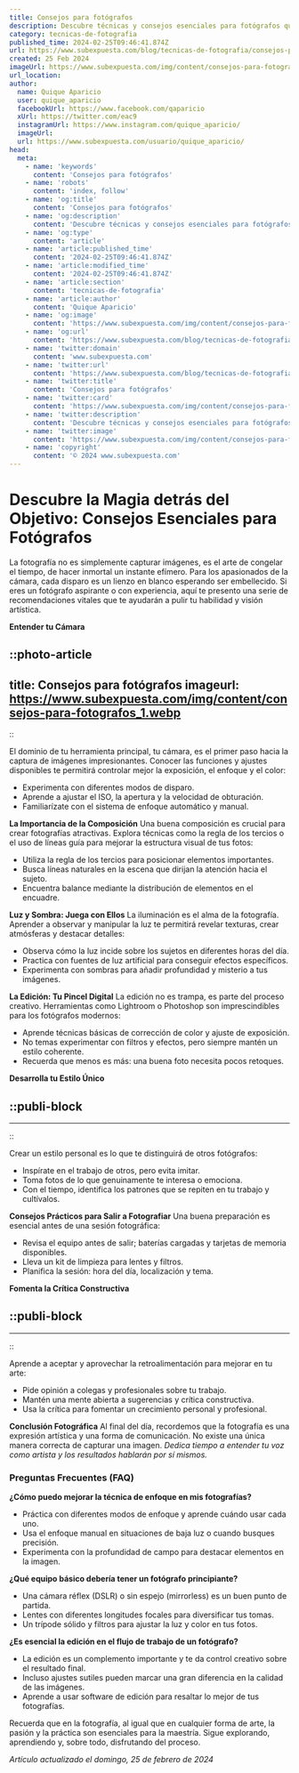 ```yaml
---
title: Consejos para fotógrafos
description: Descubre técnicas y consejos esenciales para fotógrafos que buscan mejorar su arte y capturar imágenes impactantes de manera profesional.
category: tecnicas-de-fotografia
published_time: 2024-02-25T09:46:41.874Z
url: https://www.subexpuesta.com/blog/tecnicas-de-fotografia/consejos-para-fotografos
created: 25 Feb 2024
imageUrl: https://www.subexpuesta.com/img/content/consejos-para-fotografos_1.webp
url_location:
author:
  name: Quique Aparicio
  user: quique_aparicio
  facebookUrl: https://www.facebook.com/qaparicio
  xUrl: https://twitter.com/eac9
  instagramUrl: https://www.instagram.com/quique_aparicio/
  imageUrl: 
  url: https://www.subexpuesta.com/usuario/quique_aparicio/
head:
  meta:
    - name: 'keywords'
      content: 'Consejos para fotógrafos'
    - name: 'robots'
      content: 'index, follow'
    - name: 'og:title'
      content: 'Consejos para fotógrafos'
    - name: 'og:description'
      content: 'Descubre técnicas y consejos esenciales para fotógrafos que buscan mejorar su arte y capturar imágenes impactantes de manera profesional.'
    - name: 'og:type'
      content: 'article'
    - name: 'article:published_time'
      content: '2024-02-25T09:46:41.874Z'
    - name: 'article:modified_time'
      content: '2024-02-25T09:46:41.874Z'
    - name: 'article:section'
      content: 'tecnicas-de-fotografia'
    - name: 'article:author'
      content: 'Quique Aparicio'
    - name: 'og:image'
      content: 'https://www.subexpuesta.com/img/content/consejos-para-fotografos_1.webp'
    - name: 'og:url'
      content: 'https://www.subexpuesta.com/blog/tecnicas-de-fotografia/consejos-para-fotografos'
    - name: 'twitter:domain'
      content: 'www.subexpuesta.com'
    - name: 'twitter:url'
      content: 'https://www.subexpuesta.com/blog/tecnicas-de-fotografia/consejos-para-fotografos'
    - name: 'twitter:title'
      content: 'Consejos para fotógrafos'
    - name: 'twitter:card'
      content: 'https://www.subexpuesta.com/img/content/consejos-para-fotografos_1.webp'
    - name: 'twitter:description'
      content: 'Descubre técnicas y consejos esenciales para fotógrafos que buscan mejorar su arte y capturar imágenes impactantes de manera profesional.'
    - name: 'twitter:image'
      content: 'https://www.subexpuesta.com/img/content/consejos-para-fotografos_1.webp'
    - name: 'copyright'
      content: '© 2024 www.subexpuesta.com'
---
```

# Descubre la Magia detrás del Objetivo: Consejos Esenciales para Fotógrafos

La fotografía no es simplemente capturar imágenes, es el arte de congelar el tiempo, de hacer inmortal un instante efímero. Para los apasionados de la cámara, cada disparo es un lienzo en blanco esperando ser embellecido. Si eres un fotógrafo aspirante o con experiencia, aquí te presento una serie de recomendaciones vitales que te ayudarán a pulir tu habilidad y visión artística. 

**Entender tu Cámara**

::photo-article
---
title: Consejos para fotógrafos
imageurl: https://www.subexpuesta.com/img/content/consejos-para-fotografos_1.webp
---
::


El dominio de tu herramienta principal, tu cámara, es el primer paso hacia la captura de imágenes impresionantes. Conocer las funciones y ajustes disponibles te permitirá controlar mejor la exposición, el enfoque y el color:

- Experimenta con diferentes modos de disparo.
- Aprende a ajustar el ISO, la apertura y la velocidad de obturación.
- Familiarízate con el sistema de enfoque automático y manual.

**La Importancia de la Composición**
Una buena composición es crucial para crear fotografías atractivas. Explora técnicas como la regla de los tercios o el uso de líneas guía para mejorar la estructura visual de tus fotos:

- Utiliza la regla de los tercios para posicionar elementos importantes.
- Busca líneas naturales en la escena que dirijan la atención hacia el sujeto.
- Encuentra balance mediante la distribución de elementos en el encuadre.

**Luz y Sombra: Juega con Ellos**
La iluminación es el alma de la fotografía. Aprender a observar y manipular la luz te permitirá revelar texturas, crear atmósferas y destacar detalles:

- Observa cómo la luz incide sobre los sujetos en diferentes horas del día.
- Practica con fuentes de luz artificial para conseguir efectos específicos.
- Experimenta con sombras para añadir profundidad y misterio a tus imágenes.

**La Edición: Tu Pincel Digital**
La edición no es trampa, es parte del proceso creativo. Herramientas como Lightroom o Photoshop son imprescindibles para los fotógrafos modernos:

- Aprende técnicas básicas de corrección de color y ajuste de exposición.
- No temas experimentar con filtros y efectos, pero siempre mantén un estilo coherente.
- Recuerda que menos es más: una buena foto necesita pocos retoques.

**Desarrolla tu Estilo Único**

  ::publi-block
  ---
  ---
  ::
  
  
Crear un estilo personal es lo que te distinguirá de otros fotógrafos:

- Inspírate en el trabajo de otros, pero evita imitar.
- Toma fotos de lo que genuinamente te interesa o emociona.
- Con el tiempo, identifica los patrones que se repiten en tu trabajo y cultívalos.

**Consejos Prácticos para Salir a Fotografiar**
Una buena preparación es esencial antes de una sesión fotográfica:

- Revisa el equipo antes de salir; baterías cargadas y tarjetas de memoria disponibles.
- Lleva un kit de limpieza para lentes y filtros.
- Planifica la sesión: hora del día, localización y tema.

**Fomenta la Crítica Constructiva**

  ::publi-block
  ---
  ---
  ::
  
  
Aprende a aceptar y aprovechar la retroalimentación para mejorar en tu arte:

- Pide opinión a colegas y profesionales sobre tu trabajo.
- Mantén una mente abierta a sugerencias y crítica constructiva.
- Usa la crítica para fomentar un crecimiento personal y profesional.

**Conclusión Fotográfica**
Al final del día, recordemos que la fotografía es una expresión artística y una forma de comunicación. No existe una única manera correcta de capturar una imagen. *Dedica tiempo a entender tu voz como artista y los resultados hablarán por sí mismos.*

### Preguntas Frecuentes (FAQ)

**¿Cómo puedo mejorar la técnica de enfoque en mis fotografías?**
- Práctica con diferentes modos de enfoque y aprende cuándo usar cada uno.
- Usa el enfoque manual en situaciones de baja luz o cuando busques precisión.
- Experimenta con la profundidad de campo para destacar elementos en la imagen.

**¿Qué equipo básico debería tener un fotógrafo principiante?**
- Una cámara réflex (DSLR) o sin espejo (mirrorless) es un buen punto de partida.
- Lentes con diferentes longitudes focales para diversificar tus tomas.
- Un trípode sólido y filtros para ajustar la luz y color en tus fotos.

**¿Es esencial la edición en el flujo de trabajo de un fotógrafo?**
- La edición es un complemento importante y te da control creativo sobre el resultado final.
- Incluso ajustes sutiles pueden marcar una gran diferencia en la calidad de las imágenes.
- Aprende a usar software de edición para resaltar lo mejor de tus fotografías.

Recuerda que en la fotografía, al igual que en cualquier forma de arte, la pasión y la práctica son esenciales para la maestría. Sigue explorando, aprendiendo y, sobre todo, disfrutando del proceso.

_Artículo actualizado el domingo, 25 de febrero de 2024_